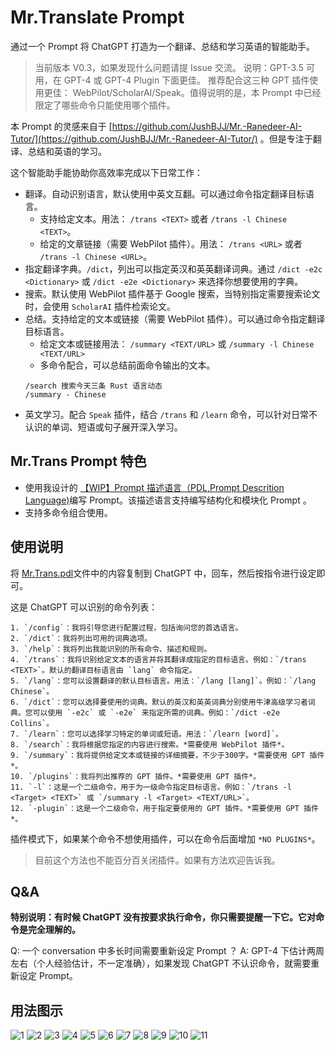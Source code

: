 # Mr.Translate Prompt

通过一个 Prompt 将 ChatGPT 打造为一个翻译、总结和学习英语的智能助手。

> 当前版本 V0.3，如果发现什么问题请提 Issue 交流。
> 说明：GPT-3.5 可用，在 GPT-4 或 GPT-4 Plugin 下面更佳。
> 推荐配合这三种 GPT 插件使用更佳： WebPilot/ScholarAI/Speak。值得说明的是，本 Prompt 中已经限定了哪些命令只能使用哪个插件。

本 Prompt 的灵感来自于 [https://github.com/JushBJJ/Mr.-Ranedeer-AI-Tutor/](https://github.com/JushBJJ/Mr.-Ranedeer-AI-Tutor/) 。但是专注于翻译、总结和英语的学习。

这个智能助手能协助你高效率完成以下日常工作：
- 翻译。自动识别语言，默认使用中英文互翻。可以通过命令指定翻译目标语言。
    - 支持给定文本。用法： `/trans <TEXT>` 或者 `/trans -l Chinese <TEXT>`。
    - 给定的文章链接（需要 WebPilot 插件）。用法： `/trans <URL>` 或者 `/trans -l Chinese <URL>`。
- 指定翻译字典。`/dict`，列出可以指定英汉和英英翻译词典。通过 `/dict -e2c <Dictionary>` 或 `/dict -e2e <Dictionary>` 来选择你想要使用的字典。
- 搜索。默认使用 WebPilot 插件基于 Google 搜索，当特别指定需要搜索论文时，会使用 `ScholarAI` 插件检索论文。
- 总结。支持给定的文本或链接（需要 WebPilot 插件）。可以通过命令指定翻译目标语言。
    - 给定文本或链接用法： `/summary <TEXT/URL>` 或 `/summary -l Chinese <TEXT/URL>`
    - 多命令配合，可以总结前面命令输出的文本。
    ```
    /search 搜索今天三条 Rust 语言动态
    /summary - Chinese
    ```
- 英文学习。配合 `Speak` 插件，结合 `/trans` 和 `/learn` 命令，可以针对日常不认识的单词、短语或句子展开深入学习。

## Mr.Trans Prompt 特色

- 使用我设计的 [【WIP】Prompt 描述语言（PDL,Prompt Descrition Language)](https://github.com/ZhangHanDong/prompt-description-language)编写 Prompt。该描述语言支持编写结构化和模块化 Prompt 。
- 支持多命令组合使用。

## 使用说明

将 [Mr.Trans.pdl](./Mr.Trans.pdl)文件中的内容复制到 ChatGPT 中，回车，然后按指令进行设定即可。

这是 ChatGPT 可以识别的命令列表：

```
1. `/config`：我将引导您进行配置过程，包括询问您的首选语言。
2. `/dict`：我将列出可用的词典选项。
3. `/help`：我将列出我能识别的所有命令、描述和规则。
4. `/trans`：我将识别给定文本的语言并将其翻译成指定的目标语言。例如：`/trans <TEXT>`。默认的翻译目标语言由 `lang` 命令指定。
5. `/lang`：您可以设置翻译的默认目标语言。用法：`/lang [lang]`。例如：`/lang Chinese`。
6. `/dict`：您可以选择要使用的词典。默认的英汉和英英词典分别使用牛津高级学习者词典。您可以使用 `-e2c` 或 `-e2e` 来指定所需的词典。例如：`/dict -e2e Collins`。
7. `/learn`：您可以选择学习特定的单词或短语。用法：`/learn [word]`。
8. `/search`：我将根据您指定的内容进行搜索。*需要使用 WebPilot 插件*。
9. `/summary`：我将提供给定文本或链接的详细摘要，不少于300字。*需要使用 GPT 插件*。
10. `/plugins`：我将列出推荐的 GPT 插件。*需要使用 GPT 插件*。
11. `-l`：这是一个二级命令，用于为一级命令指定目标语言。例如：`/trans -l <Target> <TEXT>` 或 `/summary -l <Target> <TEXT/URL>`。
12. `-plugin`：这是一个二级命令，用于指定要使用的 GPT 插件。*需要使用 GPT 插件*。
```

插件模式下，如果某个命令不想使用插件，可以在命令后面增加 `*NO PLUGINS*`。

> 目前这个方法也不能百分百关闭插件。如果有方法欢迎告诉我。

## Q&A

**特别说明：有时候 ChatGPT 没有按要求执行命令，你只需要提醒一下它。它对命令是完全理解的。**

Q: 一个 conversation 中多长时间需要重新设定 Prompt ？
A: GPT-4 下估计两周左右（个人经验估计，不一定准确），如果发现 ChatGPT 不认识命令，就需要重新设定 Prompt。


## 用法图示

![1](./images/1.png)
![2](./images/2.png)
![3](./images/3.png)
![4](./images/4.png)
![5](./images/5.png)
![6](./images/6.png)
![7](./images/7.png)
![8](./images/8.png)
![9](./images/9.png)
![10](./images/10.png)
![11](./images/11.png)
